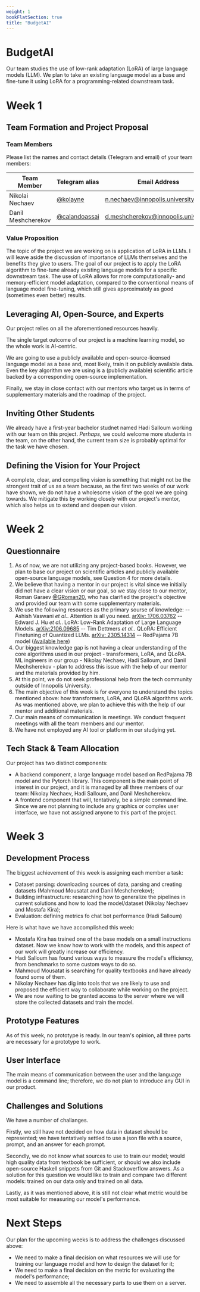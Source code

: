 ```yaml
---
weight: 1
bookFlatSection: true
title: "BudgetAI"
---
```


# BudgetAI

Our team studies the use of low-rank adaptation (LoRA) of large language models (LLM).
We plan to take an existing language model as a base and fine-tune it using LoRA for
a programming-related downstream task.

# Week 1

## Team Formation and Project Proposal

### Team Members

Please list the names and contact details (Telegram and email) of your team members:

| Team Member | Telegram alias | Email Address |
|-------------|----------------|---------------|
| Nikolai Nechaev | [@kolayne](https://t.me/kolayne) | n.nechaev@innopolis.university |
| Danil Meshcherekov | [@calandoassai](https://t.me/calandoassai) | d.meshcherekov@innopolis.university |


### Value Proposition

The topic of the project we are working on is application of LoRA in LLMs. I will leave
aside the discussion of importance of LLMs themselves and the benefits they give to
users. The goal of our project is to apply the LoRA algorithm to fine-tune already
existing language models for a specific downstream task. The use of LoRA allows for
more computationally- and memory-efficient model adaptation, compared to
the conventional means of language model fine-tuning, which still gives approximately
as good (sometimes even better) results.

## Leveraging AI, Open-Source, and Experts

Our project relies on all the aforementioned resources heavily.

The single target outcome of our project is a machine learning model, so the whole work
is AI-centric.

We are going to use a publicly available and open-source-licensed language
model as a base and, most likely, train it on publicly available data. Even the key
algorithm we are using is a (publicly available) scientific article backed by a
corresponding open-source implementation.

Finally, we stay in close contact with our mentors who target us in terms of
supplementary materials and the roadmap of the project.

## Inviting Other Students

We already have a first-year bachelor studnet named Hadi Salloum working with our team
on this project. _Perhaps_, we could welcome more students in the team, on the other
hand, the current team size is probably optimal for the task we have chosen.

## Defining the Vision for Your Project

A complete, clear, and compelling vision is something that might not be the strongest
trait of us as a team because, as the first two weeks of our work have shown, we do not
have a wholesome vision of the goal we are going towards. We mitigate this by working
closely with our project's mentor, which also helps us to extend and deepen our vision.

# Week 2

## Questionnaire
1. As of now, we are not utilizing any project-based books. However, we plan to base our project on scientific articles and publicly available open-source language models, see Question 4 for more details.
2. We believe that having a mentor in our project is vital since we initially did not have a clear vision or our goal, so we stay close to our mentor, Roman Garaev [@GRoman20](https://t.me/GRoman20), who has clarified the project's objective and provided our team with some supplementary materials.
3. We use the following resources as the primary sourse of knowledge:
-- Ashish Vaswani _et al._. Attention is all you need. [arXiv: 1706.03762](https://arxiv.org/abs/1706.03762)
-- Edward J. Hu _et al._. LoRA: Low-Rank Adaptation of Large Language Models. [arXiv:2106.09685](https://arxiv.org/abs/2106.09685)
-- Tim Dettmers _et al._. QLoRA: Efficient Finetuning of Quantized LLMs. [arXiv: 2305.14314](https://arxiv.org/abs/2305.14314)
-- RedPajama 7B model ([Available here](https://www.together.xyz/blog/redpajama-7b))
4. Our biggest knowledge gap is not having a clear understanding of the core algorithms used in our project - transformers, LoRA, and QLoRA. ML ingineers in our group - Nikolay Nechaev,  Hadi Salloum, and Danil Mechsherekov - plan to address this issue with the help of our mentor and the materials provided by him.
5. At this point, we do not seek professional help from the tech community outside of Innopolis University.
6. The main objective of this week is for everyone to understand the topics mentioned above: how transformers, LoRA, and QLoRA algorithms work. As was mentioned above, we plan to achieve this with the help of our mentor and additional materials.
7. Our main means of communication is meetings. We conduct frequent meetings with all the team members and our mentor.
8. We have not employed any AI tool or platform in our studying yet.

## Tech Stack & Team Allocation
Our project has two distinct components:
- A backend component, a large language model based on RedPajama 7B model and the Pytorch library. This component is the main point of interest in our project, and it is managed by all three members of our team: Nikolay Nechaev, Hadi Salloum, and Danil Meshcherekov.
- A frontend component that will, tentatively, be a simple command line. Since we are not planning to include any graphics or complex user interface, we have not assigned anyone to this part of the project.

# Week 3

## Development Process
The biggest achievement of this week is assigning each member a task:
- Dataset parsing: downloading sources of data, parsing and creating datasets (Mahmoud Mousatat and Danil Meshcherekov);
- Building infrastructure: researching how to generalize the pipelines in current solutions and how to load the model/dataset (Nikolay Nechaev and Mostafa Kira);
- Evaluation: defining metrics fo chat bot performance (Hadi Salloum)

Here is what have we have accomplished this week:
- Mostafa Kira has trained one of the base models on a small instructions dataset. Now we know how to work with the models, and this aspect of our work will greatly increase our efficiency.
- Hadi Salloum has found various ways to measure the model's efficiency, from benchmarks to some custom ways to do so.
- Mahmoud Mousatat is searching for quality textbooks and have already found some of them.
- Nikolay Nechaev has dig into tools that we are likely to use and proposed the efficient way to collaborate while working on the project.
- We are now waiting to be granted access to the server where we will store the collected datasets and train the model.

## Prototype Features
As of this week, no prototype is ready.
In our team's opinion, all three parts are necessary for a prototype to work.

## User Interface
The main means of communication between the user and the language model is a command line; therefore, we do not plan to introduce any GUI in our product.

## Challenges and Solutions
We have a number of challanges.

Firstly, we still have not decided on how data in dataset should be represented; we have tentatively settled to use a json file with a source, prompt, and an answer for each prompt.

Secondly, we do not know what sources to use to train our model; would high quality data from textbook be sufficient, or should we also include open-source Haskell snippets from Git and Stackoverflow answers. As a solution for this question we would like to train and compare two different models: trained on our data only and trained on all data.

Lastly, as it was mentioned above, it is still not clear what metric would be most suitable for measuring our model's performance.

# Next Steps
Our plan for the upcoming weeks is to address the challenges discussed above:
- We need to make a final decision on what resources we will use for training our language model and how to design the dataset for it;
- We need to make a final decision on the metric for evaluating the model's performance;
- We need to assemble all the necessary parts to use them on a server.
